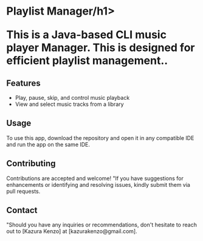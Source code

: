 <h1>Playlist Manager/h1>

<p>This is a Java-based CLI music player Manager. This is designed for efficient playlist management..</p>

<h2>Features</h2>
<ul>
  <li>Play, pause, skip, and control music playback</li>
  <li>View and select music tracks from a library</li>
  
</ul>

<h2>Usage</h2>
<p>To use this app, download the repository and open it in any compatible IDE and run the app on the same IDE.</p>

<h2>Contributing</h2>
<p>Contributions are accepted and welcome! "If you have suggestions for enhancements or identifying and resolving issues, kindly submit them via pull requests.</p>


<h2>Contact</h2>
<p>"Should you have any inquiries or recommendations, don't hesitate to reach out to [Kazura Kenzo] at [kazurakenzo@gmail.com].</p>
